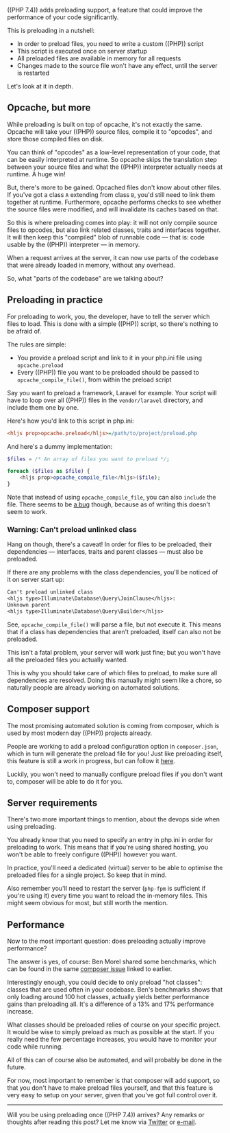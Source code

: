 ((PHP 7.4)) adds preloading support, a feature that could improve the performance of your code significantly. 

This is preloading in a nutshell:

- In order to preload files, you need to write a custom ((PHP)) script
- This script is executed once on server startup
- All preloaded files are available in memory for all requests
- Changes made to the source file won't have any effect, until the server is restarted

Let's look at it in depth.

## Opcache, but more

While preloading is built on top of opcache, it's not exactly the same.
Opcache will take your ((PHP)) source files, compile it to "opcodes", and store those compiled files on disk.

You can think of "opcodes" as a low-level representation of your code, that can be easily interpreted at runtime.
So opcache skips the translation step between your source files and what the ((PHP)) interpreter actually needs at runtime. A huge win!

But, there's more to be gained. Opcached files don't know about other files. If you've got a class `A` extending from class `B`, you'd still need to link them together at runtime. Furthermore, opcache performs checks to see whether the source files were modified, and will invalidate its caches based on that.

So this is where preloading comes into play: it will not only compile source files to opcodes, but also link related classes, traits and interfaces together. It will then keep this "compiled" blob of runnable code — that is: code usable by the ((PHP)) interpreter — in memory.

When a request arrives at the server, it can now use parts of the codebase that were already loaded in memory, without any overhead.

So, what "parts of the codebase" are we talking about?

## Preloading in practice

For preloading to work, you, the developer, have to tell the server which files to load. This is done with a simple ((PHP)) script, so there's nothing to be afraid of.

The rules are simple: 

- You provide a preload script and link to it in your php.ini file using `opcache.preload`
- Every ((PHP)) file you want to be preloaded should be passed to `opcache_compile_file()`, from within the preload script

Say you want to preload a framework, Laravel for example. Your script will have to loop over all ((PHP)) files in the `vendor/laravel` directory, and include them one by one.

Here's how you'd link to this script in php.ini:

```ini
<hljs prop>opcache.preload</hljs>=/path/to/project/preload.php
```

And here's a dummy implementation:

```php
$files = /* An array of files you want to preload */;

foreach ($files as $file) {
    <hljs prop>opcache_compile_file</hljs>($file);
}
```

Note that instead of using `opcache_compile_file`, you can also `include` the file. There seems to be [a bug](*https://bugs.php.net/bug.php?id=78240) though, because as of writing this doesn't seem to work.

### Warning: Can't preload unlinked class

Hang on though, there's a caveat! In order for files to be preloaded, their dependencies — interfaces, traits and parent classes — must also be preloaded.

If there are any problems with the class dependencies, you'll be noticed of it on server start up:

```txt
Can't preload unlinked class 
<hljs type>Illuminate\Database\Query\JoinClause</hljs>: 
Unknown parent 
<hljs type>Illuminate\Database\Query\Builder</hljs>
```

See, `opcache_compile_file()` will parse a file, but not execute it. This means that if a class has dependencies that aren't preloaded, itself can also not be preloaded.

This isn't a fatal problem, your server will work just fine; but you won't have all the preloaded files you actually wanted.

This is why you should take care of which files to preload, to make sure all dependencies are resolved.
Doing this manually might seem like a chore, so naturally people are already working on automated solutions.

## Composer support

The most promising automated solution is coming from composer, which is used by most modern day ((PHP)) projects already.

People are working to add a preload configuration option in `composer.json`, which in turn will generate the preload file for you! Just like preloading itself, this feature is still a work in progress, but can follow it [here](*https://github.com/composer/composer/issues/7777). 

Luckily, you won't need to manually configure preload files if you don't want to, composer will be able to do it for you.

## Server requirements

There's two more important things to mention, about the devops side when using preloading.

You already know that you need to specify an entry in php.ini in order for preloading to work. This means that if you're using shared hosting, you won't be able to freely configure ((PHP)) however you want. 

In practice, you'll need a dedicated (virtual) server to be able to optimise the preloaded files for a single project. So keep that in mind.

Also remember you'll need to restart the server (`php-fpm` is sufficient if you're using it) every time you want to reload the in-memory files. This might seem obvious for most, but still worth the mention.

## Performance

Now to the most important question: does preloading actually improve performance?

The answer is yes, of course: Ben Morel shared some benchmarks, which can be found in the same [composer issue](*https://github.com/composer/composer/issues/7777#issuecomment-440268416) linked to earlier.

Interestingly enough, you could decide to only preload "hot classes": classes that are used often in your codebase. Ben's benchmarks shows that only loading around 100 hot classes, actually yields better performance gains than preloading all. It's a difference of a 13% and 17% performance increase.

What classes should be preloaded relies of course on your specific project. It would be wise to simply preload as much as possible at the start. If you really need the few percentage increases, you would have to monitor your code while running. 

All of this can of course also be automated, and will probably be done in the future.

For now, most important to remember is that composer will add support, so that you don't have to make preload files yourself, and that this feature is very easy to setup on your server, given that you've got full control over it.

---

Will you be using preloading once ((PHP 7.4)) arrives? Any remarks or thoughts after reading this post? Let me know via [Twitter](*https://twitter.com/brendt_gd) or [e-mail](mailto:brendt@stitcher.io).
